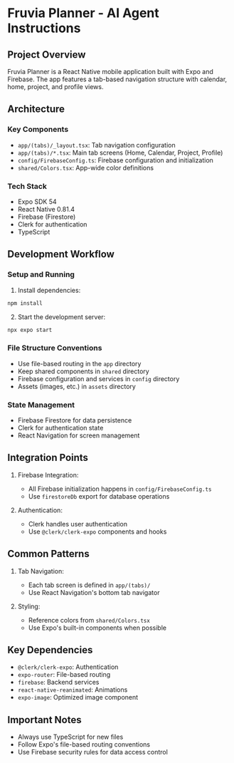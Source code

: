 # Fruvia Planner - AI Agent Instructions

## Project Overview
Fruvia Planner is a React Native mobile application built with Expo and Firebase. The app features a tab-based navigation structure with calendar, home, project, and profile views.

## Architecture

### Key Components
- `app/(tabs)/_layout.tsx`: Tab navigation configuration
- `app/(tabs)/*.tsx`: Main tab screens (Home, Calendar, Project, Profile)
- `config/FirebaseConfig.ts`: Firebase configuration and initialization
- `shared/Colors.tsx`: App-wide color definitions

### Tech Stack
- Expo SDK 54
- React Native 0.81.4
- Firebase (Firestore)
- Clerk for authentication
- TypeScript

## Development Workflow

### Setup and Running
1. Install dependencies:
```bash
npm install
```

2. Start the development server:
```bash
npx expo start
```

### File Structure Conventions
- Use file-based routing in the `app` directory
- Keep shared components in `shared` directory
- Firebase configuration and services in `config` directory
- Assets (images, etc.) in `assets` directory

### State Management
- Firebase Firestore for data persistence
- Clerk for authentication state
- React Navigation for screen management

## Integration Points
1. Firebase Integration:
   - All Firebase initialization happens in `config/FirebaseConfig.ts`
   - Use `firestoreDb` export for database operations

2. Authentication:
   - Clerk handles user authentication
   - Use `@clerk/clerk-expo` components and hooks

## Common Patterns
1. Tab Navigation:
   - Each tab screen is defined in `app/(tabs)/`
   - Use React Navigation's bottom tab navigator

2. Styling:
   - Reference colors from `shared/Colors.tsx`
   - Use Expo's built-in components when possible

## Key Dependencies
- `@clerk/clerk-expo`: Authentication
- `expo-router`: File-based routing
- `firebase`: Backend services
- `react-native-reanimated`: Animations
- `expo-image`: Optimized image component

## Important Notes
- Always use TypeScript for new files
- Follow Expo's file-based routing conventions
- Use Firebase security rules for data access control
